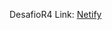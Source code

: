 DesafioR4 Link: <a href="https://precious-shortbread-005544.netlify.app/" target="_blank">Netify</a>